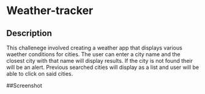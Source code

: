 # Weather-tracker

## Description
This challenege involved creating a weather app that displays various waether conditions for cities. The user can enter a city name and the closest city with that name will display results. If the city is not found their will be an alert. Previous searched cities will display as a list and user will be able to click on said cities. 

##Screenshot 